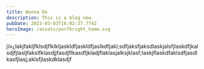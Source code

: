 ```yaml
---
title: Wunna Oo
description: This is a blog new.
pubDate: 2023-03-03T16:02:37.774Z
heroImage: /assets/perfbright_home.svg
---
```


jï»¿lakjfakljfklsdjflklkljaskldfjaskldfjaslkdfjakl;sdfjaksfjaksdlaskjalsfjlaskdfjkalsdjfjlasljfakslfklasdjjfasdjflkasdfjkladjflaklasjalksjklasf;laskjflaskdfaklsdfjasdlkasfjlasj;aklsfjlaskdklasdjf
